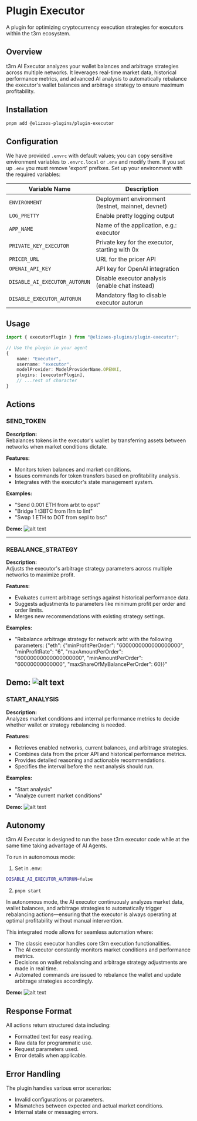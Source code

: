 # Plugin Executor

A plugin for optimizing cryptocurrency execution strategies for executors within the t3rn ecosystem.

## Overview

t3rn AI Executor analyzes your wallet balances and arbitrage strategies across multiple networks. It leverages real-time market data, historical performance metrics, and advanced AI analysis to automatically rebalance the executor's wallet balances and arbitrage strategy to ensure maximum profitability.

## Installation

```bash
pnpm add @elizaos-plugins/plugin-executor
```

## Configuration

We have provided `.envrc` with default values; you can copy sensitive environment variables to `.envrc.local` or `.env` and modify them.
If you set up `.env` you must remove 'export' prefixes.
Set up your environment with the required variables:

| Variable Name              | Description                                                       |
| -------------------------- | ----------------------------------------------------------------- |
| `ENVIRONMENT`              | Deployment environment (testnet, mainnet, devnet)                 |
| `LOG_PRETTY`               | Enable pretty logging output                                      |
| `APP_NAME`                 | Name of the application, e.g.: executor                           |
| `PRIVATE_KEY_EXECUTOR`     | Private key for the executor, starting with 0x                    |
| `PRICER_URL`               | URL for the pricer API                                            |
| `OPENAI_API_KEY`           | API key for OpenAI integration                                    |
| `DISABLE_AI_EXECUTOR_AUTORUN`         | Disable executor analysis (enable chat instead)                   |
| `DISABLE_EXECUTOR_AUTORUN` | Mandatory flag to disable executor autorun                        |

## Usage

```typescript
import { executorPlugin } from "@elizaos-plugins/plugin-executor";

// Use the plugin in your agent
{
    name: "Executor",
    username: "executor",
    modelProvider: ModelProviderName.OPENAI,
    plugins: [executorPlugin],
    // ...rest of character
}
```

## Actions

### SEND_TOKEN

**Description:**  
Rebalances tokens in the executor's wallet by transferring assets between networks when market conditions dictate.

**Features:**
- Monitors token balances and market conditions.
- Issues commands for token transfers based on profitability analysis.
- Integrates with the executor's state management system.

**Examples:**
- "Send 0.001 ETH from arbt to opst"
- "Bridge 1 t3BTC from l1rn to lint"
- "Swap 1 ETH to DOT from sepl to bsc"

**Demo:**
![alt text](<./screenshots/demo2.png>)

---

### REBALANCE_STRATEGY

**Description:**  
Adjusts the executor's arbitrage strategy parameters across multiple networks to maximize profit.

**Features:**
- Evaluates current arbitrage settings against historical performance data.
- Suggests adjustments to parameters like minimum profit per order and order limits.
- Merges new recommendations with existing strategy settings.

**Examples:**
- "Rebalance arbitrage strategy for network arbt with the following parameters: {\"eth\": {\"minProfitPerOrder\": \"6000000000000000000\", \"minProfitRate\": \"6\", \"maxAmountPerOrder\": \"60000000000000000000\", \"minAmountPerOrder\": \"60000000000000\", \"maxShareOfMyBalancePerOrder\": 60}}"

**Demo:**
![alt text](<./screenshots/demo3.png>)
---

### START_ANALYSIS

**Description:**  
Analyzes market conditions and internal performance metrics to decide whether wallet or strategy rebalancing is needed.

**Features:**
- Retrieves enabled networks, current balances, and arbitrage strategies.
- Combines data from the pricer API and historical performance metrics.
- Provides detailed reasoning and actionable recommendations.
- Specifies the interval before the next analysis should run.

**Examples:**
- "Start analysis"
- "Analyze current market conditions"

**Demo:**
![alt text](<./screenshots/demo1.png>)

## Autonomy

t3rn AI Executor is designed to run the base t3rn executor code while at the same time taking advantage of AI Agents.

To run in autonomous mode:
1. Set in .env:
```bash
DISABLE_AI_EXECUTOR_AUTORUN=false
```

2. `pnpm start`

In autonomous mode, the AI executor continuously analyzes market data, wallet balances, and arbitrage strategies to automatically trigger rebalancing actions—ensuring that the executor is always operating at optimal profitability without manual intervention.

This integrated mode allows for seamless automation where:
- The classic executor handles core t3rn execution functionalities.
- The AI executor constantly monitors market conditions and performance metrics.
- Decisions on wallet rebalancing and arbitrage strategy adjustments are made in real time.
- Automated commands are issued to rebalance the wallet and update arbitrage strategies accordingly.

**Demo:**
![alt text](<./screenshots/demo4.png>)

## Response Format

All actions return structured data including:
- Formatted text for easy reading.
- Raw data for programmatic use.
- Request parameters used.
- Error details when applicable.

## Error Handling

The plugin handles various error scenarios:
- Invalid configurations or parameters.
- Mismatches between expected and actual market conditions.
- Internal state or messaging errors.